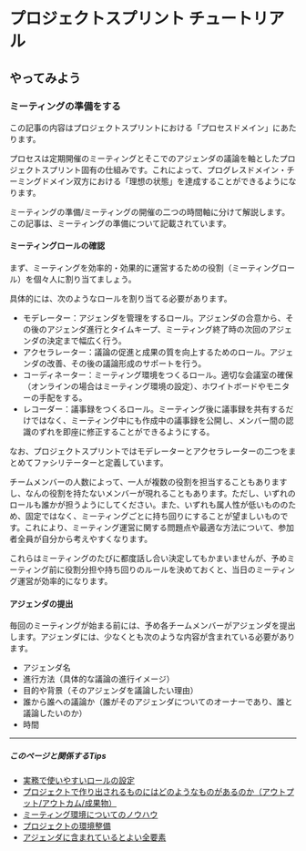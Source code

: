 # プロジェクトスプリント チュートリアル

## やってみよう

### ミーティングの準備をする

この記事の内容はプロジェクトスプリントにおける「プロセスドメイン」にあたります。

プロセスは定期開催のミーティングとそこでのアジェンダの議論を軸としたプロジェクトスプリント固有の仕組みです。これによって、プログレスドメイン・チーミングドメイン双方における「理想の状態」を達成することができるようになります。

ミーティングの準備/ミーティングの開催の二つの時間軸に分けて解説します。この記事は、ミーティングの準備について記載されています。

#### ミーティングロールの確認
まず、ミーティングを効率的・効果的に運営するための役割（ミーティングロール）を個々人に割り当てましょう。

具体的には、次のようなロールを割り当てる必要があります。

- モデレーター：アジェンダを管理をするロール。アジェンダの合意から、その後のアジェンダ進行とタイムキープ、ミーティング終了時の次回のアジェンダの決定まで幅広く行う。
- アクセラレーター：議論の促進と成果の質を向上するためのロール。アジェンダの改善、その後の議論形成のサポートを行う。
- コーディネーター：ミーティング環境をつくるロール。適切な会議室の確保（オンラインの場合はミーティング環境の設定）、ホワイトボードやモニターの手配をする。
- レコーダー：議事録をつくるロール。ミーティング後に議事録を共有するだけではなく、ミーティング中にも作成中の議事録を公開し、メンバー間の認識のずれを即座に修正することができるようにする。

なお、プロジェクトスプリントではモデレーターとアクセラレーターの二つをまとめてファシリテーターと定義しています。

チームメンバーの人数によって、一人が複数の役割を担当することもありますし、なんの役割を持たないメンバーが現れることもあります。ただし、いずれのロールも誰かが担うようにしてください。また、いずれも属人性が低いもののため、固定ではなく、ミーティングごとに持ち回りにすることが望ましいものです。これにより、ミーティング運営に関する問題点や最適な方法について、参加者全員が自分から考えやすくなります。

これらはミーティングのたびに都度話し合い決定してもかまいませんが、予めミーティング前に役割分担や持ち回りのルールを決めておくと、当日のミーティング運営が効率的になります。

#### アジェンダの提出
毎回のミーティングが始まる前には、予め各チームメンバーがアジェンダを提出します。アジェンダには、少なくとも次のような内容が含まれている必要があります。

- アジェンダ名
- 進行方法（具体的な議論の進行イメージ）
- 目的や背景（そのアジェンダを議論したい理由）
- 誰から誰への議論か（誰がそのアジェンダについてのオーナーであり、誰と議論したいのか）
- 時間

---
##### このページと関係するTips
- [実務で使いやすいロールの設定](../manual/tips/tips5.md)
- [プロジェクトで作り出されるものにはどのようなものがあるのか（アウトプット/アウトカム/成果物）](../manual/tips/tips3.md)
- [ミーティング環境についてのノウハウ](../manual/tips/tips7.md)
- [プロジェクトの環境整備](../manual/tips/tips4.md)
- [アジェンダに含まれているとよい全要素](../manual/tips/tips8.md)
